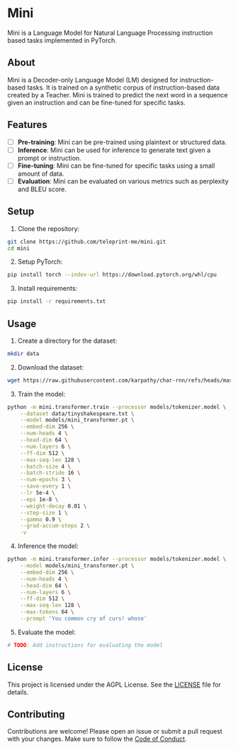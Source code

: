 # Mini

Mini is a Language Model for Natural Language Processing instruction based tasks implemented in PyTorch.

## About

Mini is a Decoder-only Language Model (LM) designed for instruction-based tasks. It is trained on a synthetic corpus of instruction-based data created by a Teacher. Mini is trained to predict the next word in a sequence given an instruction and can be fine-tuned for specific tasks.

## Features

- [ ] **Pre-training**: Mini can be pre-trained using plaintext or structured data.
- [ ] **Inference**: Mini can be used for inference to generate text given a prompt or instruction.
- [ ] **Fine-tuning**: Mini can be fine-tuned for specific tasks using a small amount of data.
- [ ] **Evaluation**: Mini can be evaluated on various metrics such as perplexity and BLEU score.

## Setup

1. Clone the repository:

```sh
git clone https://github.com/teleprint-me/mini.git
cd mini
```

2. Setup PyTorch:

```sh
pip install torch --index-url https://download.pytorch.org/whl/cpu
```

3. Install requirements:

```sh
pip install -r requirements.txt
```

## Usage

1. Create a directory for the dataset:

```sh
mkdir data
```

2. Download the dataset:

```sh
wget https://raw.githubusercontent.com/karpathy/char-rnn/refs/heads/master/data/tinyshakespeare/input.txt -O data/tinyshakespeare.txt
```

3. Train the model:

```sh
python -m mini.transformer.train --processor models/tokenizer.model \
    --dataset data/tinyshakespeare.txt \
    --model models/mini_transformer.pt \
    --embed-dim 256 \
    --num-heads 4 \
    --head-dim 64 \
    --num-layers 6 \
    --ff-dim 512 \
    --max-seq-len 128 \
    --batch-size 4 \
    --batch-stride 16 \
    --num-epochs 3 \
    --save-every 1 \
    --lr 5e-4 \
    --eps 1e-8 \
    --weight-decay 0.01 \
    --step-size 1 \
    --gamma 0.9 \
    --grad-accum-steps 2 \
    -v
```

4. Inference the model:

```sh
python -m mini.transformer.infer --processor models/tokenizer.model \
    --model models/mini_transformer.pt \
    --embed-dim 256 \
    --num-heads 4 \
    --head-dim 64 \
    --num-layers 6 \
    --ff-dim 512 \
    --max-seq-len 128 \
    --max-tokens 64 \
    --prompt 'You common cry of curs! whose'
```

5. Evaluate the model:

```sh
# TODO: Add instructions for evaluating the model
```

## License

This project is licensed under the AGPL License. See the [LICENSE](LICENSE) file for details.

## Contributing

Contributions are welcome! Please open an issue or submit a pull request with your changes. Make sure to follow the [Code of Conduct](CODE_OF_CONDUCT.md). 
